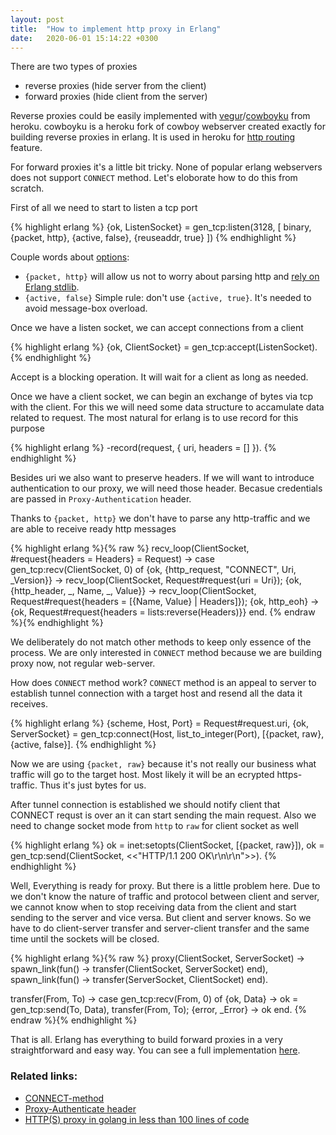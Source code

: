 ```yaml
---
layout: post
title:  "How to implement http proxy in Erlang"
date:   2020-06-01 15:14:22 +0300
---
```


There are two types of proxies

- reverse proxies (hide server from the client)
- forward proxies (hide client from the server)

Reverse proxies could be easily implemented with [vegur](https://github.com/heroku/vegur)/[cowboyku](https://github.com/heroku/cowboyku) from heroku. cowboyku is a heroku fork of cowboy webserver created exactly for building reverse proxies in erlang. It is used in heroku for [http routing](https://devcenter.heroku.com/articles/http-routing) feature.

For forward proxies it's a little bit tricky. None of popular erlang webservers does not support `CONNECT` method. Let's eloborate how to do this from scratch.

First of all we need to start to listen a tcp port

{% highlight erlang %}
{ok, ListenSocket} = gen_tcp:listen(3128, [
    binary,
    {packet, http},
    {active, false},
    {reuseaddr, true}
])
{% endhighlight %}

Couple words about [options](http://erlang.org/doc/man/gen_tcp.html#type-listen_option):
  - `{packet, http}` will allow us not to worry about parsing http and [rely on Erlang stdlib](http://erlang.org/doc/man/erlang.html#decode_packet-3).
  - `{active, false}` Simple rule: don't use `{active, true}`. It's needed to avoid message-box overload.

Once we have a listen socket, we can accept connections from a client

{% highlight erlang %}
{ok, ClientSocket} = gen_tcp:accept(ListenSocket).
{% endhighlight %}

Accept is a blocking operation. It will wait for a client as long as needed.

Once we have a client socket, we can begin an exchange of bytes via tcp with the client. For this we will need some data structure to accamulate data related to request. The most natural for erlang is to use record for this purpose

{% highlight erlang %}
-record(request, {
    uri,
    headers = []
}).
{% endhighlight %}

Besides uri we also want to preserve headers. If we will want to introduce authentication to our proxy, we will need those header. Becasue credentials are passed in `Proxy-Authentication` header.


Thanks to `{packet, http}` we don't have to parse any http-traffic and we are able to receive ready http messages

{% highlight erlang %}{% raw %}
recv_loop(ClientSocket, #request{headers = Headers} = Request) ->
    case gen_tcp:recv(ClientSocket, 0) of
        {ok, {http_request, "CONNECT", Uri, _Version}} ->
            recv_loop(ClientSocket, Request#request{uri = Uri});
        {ok, {http_header, _, Name, _, Value}} ->
            recv_loop(ClientSocket, Request#request{headers = [{Name, Value} | Headers]});
        {ok, http_eoh} ->
            {ok, Request#request{headers = lists:reverse(Headers)}}
    end.
{% endraw %}{% endhighlight %}

We deliberately do not match other methods to keep only essence of the process. We are only interested in `CONNECT` method because we are building proxy now, not regular web-server.

How does `CONNECT` method work? `CONNECT` method is an appeal to server to establish tunnel connection with a target host and resend all the data it receives.

{% highlight erlang %}
{scheme, Host, Port} = Request#request.uri,
{ok, ServerSocket} = gen_tcp:connect(Host, list_to_integer(Port), [{packet, raw}, {active, false}].
{% endhighlight %}

Now we are using `{packet, raw}` because it's not really our business what traffic will go to the target host. Most likely it will be an ecrypted https-traffic. Thus it's just bytes for us.

After tunnel connection is established we should notify client that CONNECT requst is over an it can start sending the main request. Also we need to change socket mode from `http` to `raw` for client socket as well

{% highlight erlang %}
ok = inet:setopts(ClientSocket, [{packet, raw}]),
ok = gen_tcp:send(ClientSocket, <<"HTTP/1.1 200 OK\r\n\r\n">>).
{% endhighlight %}

Well, Everything is ready for proxy. But there is a little problem here. Due to we don't know the nature of traffic and protocol between client and server, we cannot know when to stop receiving data from the client and start sending to the server and vice versa. But client and server knows. So we have to do client-server transfer and server-client transfer and the same time until the sockets will be closed.

{% highlight erlang %}{% raw %}
proxy(ClientSocket, ServerSocket) ->
    spawn_link(fun() -> transfer(ClientSocket, ServerSocket) end),
    spawn_link(fun() -> transfer(ServerSocket, ClientSocket) end).

transfer(From, To) ->
    case gen_tcp:recv(From, 0) of
        {ok, Data} ->
            ok = gen_tcp:send(To, Data),
            transfer(From, To);
        {error, _Error} ->
            ok
    end.
{% endraw %}{% endhighlight %}

That is all. Erlang has everything to build forward proxies in a very straightforward and easy way. You can see a full implementation [here](https://github.com/tank-bohr/reimagined-dollop).


### Related links:

- [CONNECT-method](https://developer.mozilla.org/en-US/docs/Web/HTTP/Methods/CONNECT)
- [Proxy-Authenticate header](https://developer.mozilla.org/en-US/docs/Web/HTTP/Headers/Proxy-Authenticate)
- [HTTP(S) proxy in golang in less than 100 lines of code](https://medium.com/@mlowicki/http-s-proxy-in-golang-in-less-than-100-lines-of-code-6a51c2f2c38c)

